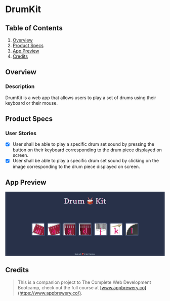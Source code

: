 # DrumKit

## Table of Contents
1. [Overview](#Overview)
2. [Product Specs](#Product-Specs)
3. [App Preview](#App-Preview)
4. [Credits](#Credits)

## Overview
### Description

DrumKit is a web app that allows users to play a set of drums using their keyboard or their mouse.

## Product Specs
### User Stories

- [x] User shall be able to play a specific drum set sound by pressing the button on their keyboard corresponding to the drum piece displayed on screen.
- [x] User shall be able to play a specific drum set sound by clicking on the image corresponding to the drum piece displayed on screen.

## App Preview

<img src="https://github.com/py415/app-resources/blob/master/web/drumkit/drumkit-full-screen.png">

## Credits

> This is a companion project to The Complete Web Development Bootcamp, check out the full course at [www.appbrewery.co](https://www.appbrewery.co/).
